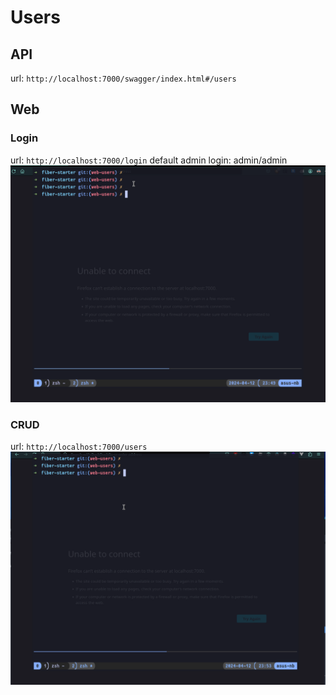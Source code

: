 # Users

## API
url: `http://localhost:7000/swagger/index.html#/users`

## Web
### Login
url: `http://localhost:7000/login`
default admin login: admin/admin
![](../../../assets/screenshots/login.gif)

### CRUD
url: `http://localhost:7000/users`
![](../../../assets/screenshots/user_crud.gif)
